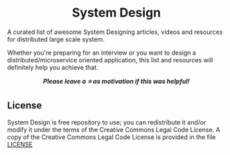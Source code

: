 <div align="center">
<h1>System Design</h1>
</div>

A curated list of awesome System Designing articles, videos and resources for distributed large scale system.

Whether you're preparing for an interview or you want to design a distributed/microservice oriented application, this list and resources will definitely help you achieve that.

<p align="center"> <b><i>Please leave a ⭐ as motivation if this was helpful! </i></b></p>

## License
System Design is free repository to use; you can redistribute it and/or modify it under the terms of the Creative Commons Legal Code License. A copy of the Creative Commons Legal Code License is provided in the file [LICENSE](LICENSE)
